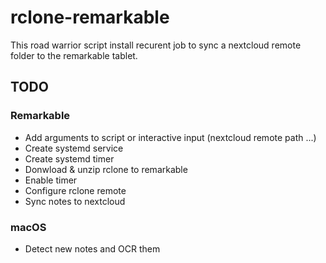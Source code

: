 # rclone-remarkable

This road warrior script install recurent job to sync a nextcloud remote folder to the remarkable tablet.

## TODO

### Remarkable

- Add arguments to script or interactive input (nextcloud remote path ...)
- Create systemd service
- Create systemd timer
- Donwload & unzip rclone to remarkable
- Enable timer
- Configure rclone remote
- Sync notes to nextcloud

### macOS

- Detect new notes and OCR them